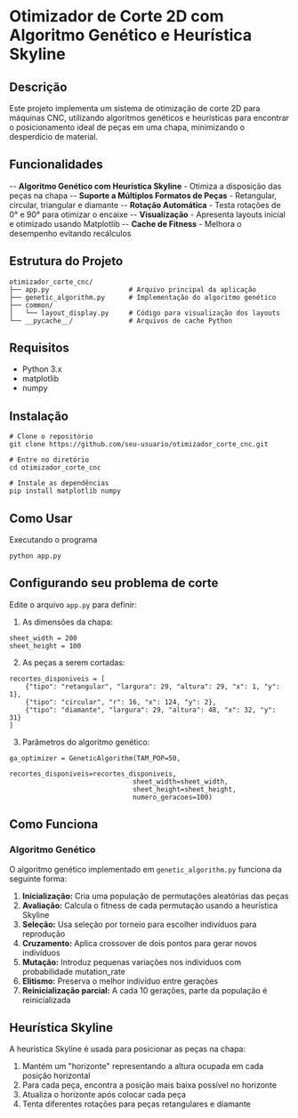# Otimizador de Corte 2D com Algoritmo Genético e Heurística Skyline
## Descrição

Este projeto implementa um sistema de otimização de corte 2D para máquinas CNC, utilizando algoritmos genéticos e heurísticas para encontrar o posicionamento ideal de peças em uma chapa, minimizando o desperdício de material.

## Funcionalidades

-- **Algoritmo Genético com Heurística Skyline** - Otimiza a disposição das peças na chapa
-- **Suporte a Múltiplos Formatos de Peças** - Retangular, circular, triangular e diamante
-- **Rotação Automática** - Testa rotações de 0° e 90° para otimizar o encaixe
-- **Visualização** - Apresenta layouts inicial e otimizado usando Matplotlib
-- **Cache de Fitness** - Melhora o desempenho evitando recálculos

## Estrutura do Projeto
```
otimizador_corte_cnc/
├── app.py                    # Arquivo principal da aplicação
├── genetic_algorithm.py      # Implementação do algoritmo genético
├── common/
│   └── layout_display.py     # Código para visualização dos layouts
└── __pycache__/              # Arquivos de cache Python
```

## Requisitos
- Python 3.x
- matplotlib
- numpy

## Instalação

```
# Clone o repositório
git clone https://github.com/seu-usuario/otimizador_corte_cnc.git

# Entre no diretório
cd otimizador_corte_cnc

# Instale as dependências
pip install matplotlib numpy

```
## Como Usar

Executando o programa
```
python app.py
```
## Configurando seu problema de corte
  Edite o arquivo ```app.py``` para definir:

1. As dimensões da chapa:
```
sheet_width = 200
sheet_height = 100
```

2. As peças a serem cortadas:
```
recortes_disponiveis = [
    {"tipo": "retangular", "largura": 29, "altura": 29, "x": 1, "y": 1},
    {"tipo": "circular", "r": 16, "x": 124, "y": 2},
    {"tipo": "diamante", "largura": 29, "altura": 48, "x": 32, "y": 31}
]
```
3. Parâmetros do algoritmo genético:
```
ga_optimizer = GeneticAlgorithm(TAM_POP=50, 
                               recortes_disponiveis=recortes_disponiveis,
                               sheet_width=sheet_width, 
                               sheet_height=sheet_height, 
                               numero_geracoes=100)
```
## Como Funciona

### Algoritmo Genético
O algoritmo genético implementado em ```genetic_algorithm.py``` funciona da seguinte forma:

1. **Inicialização:** Cria uma população de permutações aleatórias das peças
2. **Avaliação:** Calcula o fitness de cada permutação usando a heurística Skyline
3. **Seleção:** Usa seleção por torneio para escolher indivíduos para reprodução
4. **Cruzamento:** Aplica crossover de dois pontos para gerar novos indivíduos
5. **Mutação:** Introduz pequenas variações nos indivíduos com probabilidade mutation_rate
6. **Elitismo:** Preserva o melhor indivíduo entre gerações
7. **Reinicialização parcial:** A cada 10 gerações, parte da população é reinicializada

## Heurística Skyline
A heurística Skyline é usada para posicionar as peças na chapa:

1. Mantém um "horizonte" representando a altura ocupada em cada posição horizontal
2. Para cada peça, encontra a posição mais baixa possível no horizonte
3. Atualiza o horizonte após colocar cada peça
4. Tenta diferentes rotações para peças retangulares e diamante














